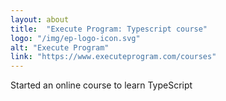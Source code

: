 ```yaml
---
layout: about
title:  "Execute Program: Typescript course"
logo: "/img/ep-logo-icon.svg"
alt: "Execute Program"
link: "https://www.executeprogram.com/courses"
---
```


Started an online course to learn TypeScript
